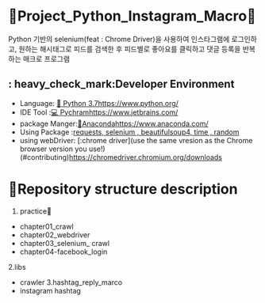 # :eyes:Project_Python_Instagram_Macro:japanese_goblin:


Python 기반의 selenium(feat : Chrome Driver)을 사용하여 인스타그램에 로그인하고, 원하는 
해시태그로 피드를 검색한 후 피드별로 좋아요를 클릭하고 댓글 등록을 반복하는 매크로 프로그램



   
## : heavy_check_mark:Developer Environment


  - Language: [:crocodile: Python 3.7](#getting-started)https://www.python.org/
  - IDE Tool :[:computer: Pychram](#running-the-tests)https://www.jetbrains.com/
  - package Manger:[:snake:Anaconda](#deployment)https://www.anaconda.com/
  - Using Package :[requests, selenium , beautifulsoup4, time , random](#built-with)
  - using webDriver: [:chrome driver](use the same vresion as the Chrome browser version you use!)(#contributing)https://chromedriver.chromium.org/downloads

# :honeybee:Repository structure description
1. practice:full_moon_with_face:
  - chapter01_crawl
  - chapter02_webdriver
  - chapter03_selenium_ crawl
  - chapter04-facebook_login
  
 2.libs
  - crawler
 3.hashtag_reply_marco
  - instagram hashtag

  

